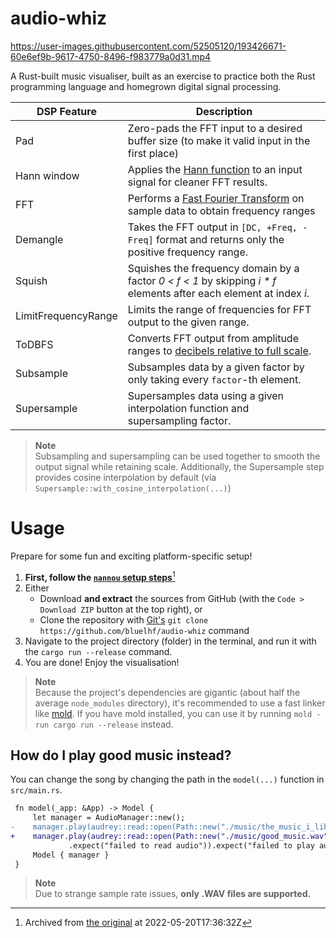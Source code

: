 # audio-whiz
https://user-images.githubusercontent.com/52505120/193426671-60e6ef9b-9617-4750-8496-f983779a0d31.mp4

A Rust-built music visualiser, built as an exercise to practice both the Rust programming language and homegrown digital signal processing.

| DSP Feature         | Description                                                                                                                         |
|---------------------|-------------------------------------------------------------------------------------------------------------------------------------|
| Pad                 | Zero-pads the FFT input to a desired buffer size (to make it valid input in the first place)                                        |
| Hann window         | Applies the [Hann function](https://en.wikipedia.org/wiki/Hann_function) to an input signal for cleaner FFT results.                |
| FFT                 | Performs a [Fast Fourier Transform](https://en.wikipedia.org/wiki/Fast_Fourier_transform) on sample data to obtain frequency ranges |
| Demangle            | Takes the FFT output in `[DC, +Freq, -Freq]` format and returns only the positive frequency range.                                  |
| Squish              | Squishes the frequency domain by a factor _0 < f < 1_ by skipping _i * f_ elements after each element at index _i_.                 |
| LimitFrequencyRange | Limits the range of frequencies for FFT output to the given range.                                                                  |
| ToDBFS              | Converts FFT output from amplitude ranges to [decibels relative to full scale](https://en.wikipedia.org/wiki/DBFS).                 |
| Subsample           | Subsamples data by a given factor by only taking every `factor`-th element.                                                         |
| Supersample         | Supersamples data using a given interpolation function and supersampling factor.                                                    |
> **Note**  
> Subsampling and supersampling can be used together to smooth the output signal while retaining scale. Additionally, the Supersample step provides
> cosine interpolation by default (via `Supersample::with_cosine_interpolation(...)`)

# Usage
Prepare for some fun and exciting platform-specific setup!

1. **First, follow the [`nannou` setup steps](https://web.archive.org/web/20220520173632/https://guide.nannou.cc/getting_started/platform-specific_setup.html)**[^1]
2. Either
    - Download **and extract** the sources from GitHub (with the `Code > Download ZIP` button at the top right), or
    - Clone the repository with [Git's](https://git-scm.com/book/en/v2/Getting-Started-Installing-Git) `git clone https://github.com/bluelhf/audio-whiz` command
3. Navigate to the project directory (folder) in the terminal, and run it with the `cargo run --release` command.
4. You are done! Enjoy the visualisation!
> **Note**  
> Because the project's dependencies are gigantic (about half the average `node_modules` directory), it's recommended to use a
> fast linker like [mold](https://github.com/rui314/mold). If you have mold installed, you can use it by running `mold -run cargo run --release` instead.

## How do I play good music instead?
You can change the song by changing the path in the `model(...)` function in `src/main.rs`.
```diff
 fn model(_app: &App) -> Model {
     let manager = AudioManager::new();
-    manager.play(audrey::read::open(Path::new("./music/the_music_i_like.wav"))
+    manager.play(audrey::read::open(Path::new("./music/good_music.wav"))
             .expect("failed to read audio")).expect("failed to play audio");
     Model { manager }
 }
```
> **Note**  
> Due to strange sample rate issues, **only .WAV files are supported.**
[^1]: Archived from [the original](https://guide.nannou.cc/getting_started/platform-specific_setup.html) at 2022-05-20T17:36:32Z
